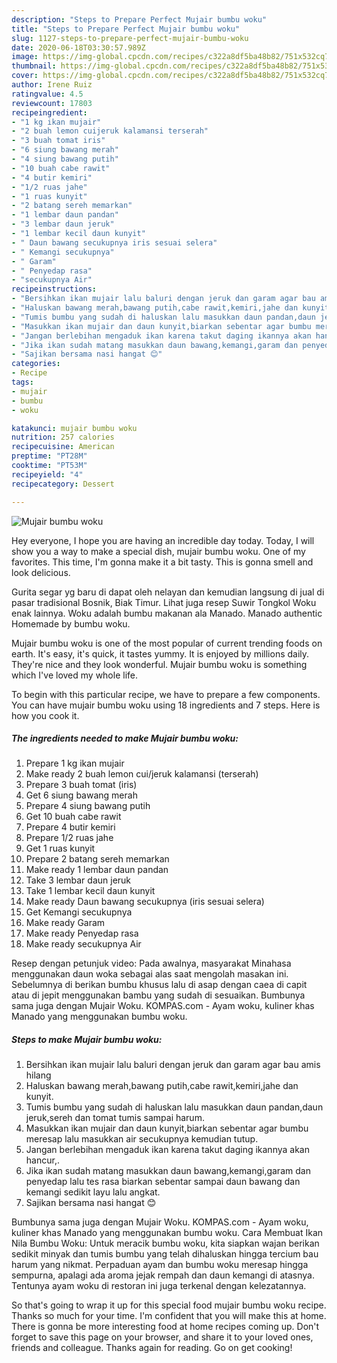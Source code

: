 ```yaml
---
description: "Steps to Prepare Perfect Mujair bumbu woku"
title: "Steps to Prepare Perfect Mujair bumbu woku"
slug: 1127-steps-to-prepare-perfect-mujair-bumbu-woku
date: 2020-06-18T03:30:57.989Z
image: https://img-global.cpcdn.com/recipes/c322a8df5ba48b82/751x532cq70/mujair-bumbu-woku-foto-resep-utama.jpg
thumbnail: https://img-global.cpcdn.com/recipes/c322a8df5ba48b82/751x532cq70/mujair-bumbu-woku-foto-resep-utama.jpg
cover: https://img-global.cpcdn.com/recipes/c322a8df5ba48b82/751x532cq70/mujair-bumbu-woku-foto-resep-utama.jpg
author: Irene Ruiz
ratingvalue: 4.5
reviewcount: 17803
recipeingredient:
- "1 kg ikan mujair"
- "2 buah lemon cuijeruk kalamansi terserah"
- "3 buah tomat iris"
- "6 siung bawang merah"
- "4 siung bawang putih"
- "10 buah cabe rawit"
- "4 butir kemiri"
- "1/2 ruas jahe"
- "1 ruas kunyit"
- "2 batang sereh memarkan"
- "1 lembar daun pandan"
- "3 lembar daun jeruk"
- "1 lembar kecil daun kunyit"
- " Daun bawang secukupnya iris sesuai selera"
- " Kemangi secukupnya"
- " Garam"
- " Penyedap rasa"
- "secukupnya Air"
recipeinstructions:
- "Bersihkan ikan mujair lalu baluri dengan jeruk dan garam agar bau amis hilang"
- "Haluskan bawang merah,bawang putih,cabe rawit,kemiri,jahe dan kunyit."
- "Tumis bumbu yang sudah di haluskan lalu masukkan daun pandan,daun jeruk,sereh dan tomat tumis sampai harum."
- "Masukkan ikan mujair dan daun kunyit,biarkan sebentar agar bumbu meresap lalu masukkan air secukupnya kemudian tutup."
- "Jangan berlebihan mengaduk ikan karena takut daging ikannya akan hancur,."
- "Jika ikan sudah matang masukkan daun bawang,kemangi,garam dan penyedap lalu tes rasa biarkan sebentar sampai daun bawang dan kemangi sedikit layu lalu angkat."
- "Sajikan bersama nasi hangat 😊"
categories:
- Recipe
tags:
- mujair
- bumbu
- woku

katakunci: mujair bumbu woku 
nutrition: 257 calories
recipecuisine: American
preptime: "PT28M"
cooktime: "PT53M"
recipeyield: "4"
recipecategory: Dessert

---
```



![Mujair bumbu woku](https://img-global.cpcdn.com/recipes/c322a8df5ba48b82/751x532cq70/mujair-bumbu-woku-foto-resep-utama.jpg)

Hey everyone, I hope you are having an incredible day today. Today, I will show you a way to make a special dish, mujair bumbu woku. One of my favorites. This time, I'm gonna make it a bit tasty. This is gonna smell and look delicious.

Gurita segar yg baru di dapat oleh nelayan dan kemudian langsung di jual di pasar tradisional Bosnik, Biak Timur. Lihat juga resep Suwir Tongkol Woku enak lainnya. Woku adalah bumbu makanan ala Manado. Manado authentic Homemade by bumbu woku.

Mujair bumbu woku is one of the most popular of current trending foods on earth. It's easy, it's quick, it tastes yummy. It is enjoyed by millions daily. They're nice and they look wonderful. Mujair bumbu woku is something which I've loved my whole life.


To begin with this particular recipe, we have to prepare a few components. You can have mujair bumbu woku using 18 ingredients and 7 steps. Here is how you cook it.

<!--inarticleads1-->

##### The ingredients needed to make Mujair bumbu woku:

1. Prepare 1 kg ikan mujair
1. Make ready 2 buah lemon cui/jeruk kalamansi (terserah)
1. Prepare 3 buah tomat (iris)
1. Get 6 siung bawang merah
1. Prepare 4 siung bawang putih
1. Get 10 buah cabe rawit
1. Prepare 4 butir kemiri
1. Prepare 1/2 ruas jahe
1. Get 1 ruas kunyit
1. Prepare 2 batang sereh memarkan
1. Make ready 1 lembar daun pandan
1. Take 3 lembar daun jeruk
1. Take 1 lembar kecil daun kunyit
1. Make ready  Daun bawang secukupnya (iris sesuai selera)
1. Get  Kemangi secukupnya
1. Make ready  Garam
1. Make ready  Penyedap rasa
1. Make ready secukupnya Air


Resep dengan petunjuk video: Pada awalnya, masyarakat Minahasa menggunakan daun woka sebagai alas saat mengolah masakan ini. Sebelumnya di berikan bumbu khusus lalu di asap dengan caea di capit atau di jepit menggunakan bambu yang sudah di sesuaikan. Bumbunya sama juga dengan Mujair Woku. KOMPAS.com - Ayam woku, kuliner khas Manado yang menggunakan bumbu woku. 

<!--inarticleads2-->

##### Steps to make Mujair bumbu woku:

1. Bersihkan ikan mujair lalu baluri dengan jeruk dan garam agar bau amis hilang
1. Haluskan bawang merah,bawang putih,cabe rawit,kemiri,jahe dan kunyit.
1. Tumis bumbu yang sudah di haluskan lalu masukkan daun pandan,daun jeruk,sereh dan tomat tumis sampai harum.
1. Masukkan ikan mujair dan daun kunyit,biarkan sebentar agar bumbu meresap lalu masukkan air secukupnya kemudian tutup.
1. Jangan berlebihan mengaduk ikan karena takut daging ikannya akan hancur,.
1. Jika ikan sudah matang masukkan daun bawang,kemangi,garam dan penyedap lalu tes rasa biarkan sebentar sampai daun bawang dan kemangi sedikit layu lalu angkat.
1. Sajikan bersama nasi hangat 😊


Bumbunya sama juga dengan Mujair Woku. KOMPAS.com - Ayam woku, kuliner khas Manado yang menggunakan bumbu woku. Cara Membuat Ikan Nila Bumbu Woku: Untuk meracik bumbu woku, kita siapkan wajan berikan sedikit minyak dan tumis bumbu yang telah dihaluskan hingga tercium bau harum yang nikmat. Perpaduan ayam dan bumbu woku meresap hingga sempurna, apalagi ada aroma jejak rempah dan daun kemangi di atasnya. Tentunya ayam woku di restoran ini juga terkenal dengan kelezatannya. 

So that's going to wrap it up for this special food mujair bumbu woku recipe. Thanks so much for your time. I'm confident that you will make this at home. There is gonna be more interesting food at home recipes coming up. Don't forget to save this page on your browser, and share it to your loved ones, friends and colleague. Thanks again for reading. Go on get cooking!
